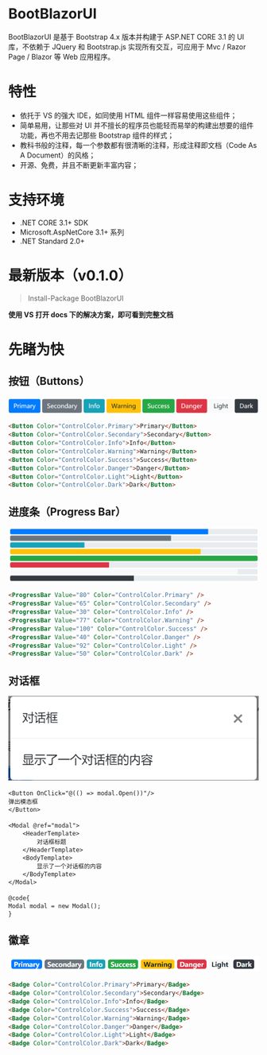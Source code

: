# BootBlazorUI
BootBlazorUI 是基于 Bootstrap 4.x 版本并构建于 ASP.NET CORE 3.1 的 UI 库，不依赖于 JQuery 和 Bootstrap.js 实现所有交互，可应用于 Mvc / Razor Page / Blazor 等 Web 应用程序。

# 特性
* 依托于 VS 的强大 IDE，如同使用 HTML 组件一样容易使用这些组件；
* 简单易用，让那些对 UI 并不擅长的程序员也能轻而易举的构建出想要的组件功能，再也不用去记那些 Bootstrap 组件的样式；
* 教科书般的注释，每一个参数都有很清晰的注释，形成注释即文档（Code As A Document）的风格；
* 开源、免费，并且不断更新丰富内容；

# 支持环境
* .NET CORE 3.1+ SDK
* Microsoft.AspNetCore 3.1+ 系列
* .NET Standard 2.0+

# 最新版本（v0.1.0）
> Install-Package BootBlazorUI

**使用 VS 打开 docs 下的解决方案，即可看到完整文档**

# 先睹为快

## 按钮（Buttons）
![按钮](img/demo-button.png)
```html
<Button Color="ControlColor.Primary">Primary</Button>
<Button Color="ControlColor.Secondary">Secondary</Button>
<Button Color="ControlColor.Info">Info</Button>
<Button Color="ControlColor.Warning">Warning</Button>
<Button Color="ControlColor.Success">Success</Button>
<Button Color="ControlColor.Danger">Danger</Button>
<Button Color="ControlColor.Light">Light</Button>
<Button Color="ControlColor.Dark">Dark</Button>
```
## 进度条（Progress Bar）
![进度条](img/demo-progress-bar.png)
```html
<ProgressBar Value="80" Color="ControlColor.Primary" />
<ProgressBar Value="65" Color="ControlColor.Secondary" />
<ProgressBar Value="30" Color="ControlColor.Info" />
<ProgressBar Value="77" Color="ControlColor.Warning" />
<ProgressBar Value="100" Color="ControlColor.Success" />
<ProgressBar Value="40" Color="ControlColor.Danger" />
<ProgressBar Value="92" Color="ControlColor.Light" />
<ProgressBar Value="50" Color="ControlColor.Dark" />
```

## 对话框
![对话框](img/demo-modal.png)
```
<Button OnClick="@(() => modal.Open())"/>
弹出模态框
</Button>

<Modal @ref="modal">
    <HeaderTemplate>
        对话框标题
    </HeaderTemplate>
    <BodyTemplate>
        显示了一个对话框的内容
    </BodyTemplate>
</Modal>

@code{
Modal modal = new Modal();
}
```

## 徽章
![徽章](img/demo-badge.png)
```html
<Badge Color="ControlColor.Primary">Primary</Badge>
<Badge Color="ControlColor.Secondary">Secondary</Badge>
<Badge Color="ControlColor.Info">Info</Badge>
<Badge Color="ControlColor.Success">Success</Badge>
<Badge Color="ControlColor.Warning">Warning</Badge>
<Badge Color="ControlColor.Danger">Danger</Badge>
<Badge Color="ControlColor.Light">Light</Badge>
<Badge Color="ControlColor.Dark">Dark</Badge>
```